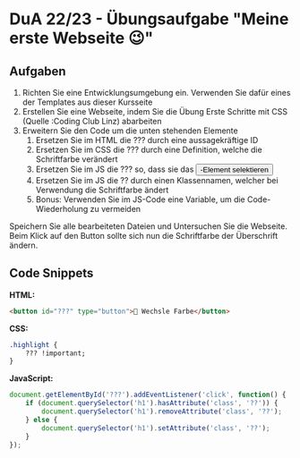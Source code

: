 # DuA 22/23 - Übungsaufgabe "Meine erste Webseite 😉"

## Aufgaben

1. Richten Sie eine Entwicklungsumgebung ein. Verwenden Sie dafür eines der Templates aus dieser Kursseite
2. Erstellen Sie eine Webseite, indem Sie die Übung Erste Schritte mit CSS (Quelle :Coding Club Linz) abarbeiten
3. Erweitern Sie den Code um die unten stehenden Elemente
    1. Ersetzen Sie im HTML die ??? durch eine aussagekräftige ID
    2. Ersetzen Sie im CSS die ??? durch eine Definition, welche die Schriftfarbe verändert
    3. Ersetzen Sie im JS die ??? so, dass sie das <button>-Element selektieren
    4. Ersetzen Sie im JS die ?? durch einen Klassennamen, welcher bei Verwendung die Schriftfarbe ändert
    5. Bonus: Verwenden Sie im JS-Code eine Variable, um die Code-Wiederholung zu vermeiden

Speichern Sie alle bearbeiteten Dateien und Untersuchen Sie die Webseite. Beim Klick auf den Button sollte sich nun die Schriftfarbe der Überschrift ändern.

## Code Snippets

**HTML:**

```html
<button id="???" type="button">🎨 Wechsle Farbe</button>
```

**CSS:**

```css
.highlight { 
	??? !important;
}
```

**JavaScript:**

```js
document.getElementById('???').addEventListener('click', function() {
	if (document.querySelector('h1').hasAttribute('class', '??')) {
		document.querySelector('h1').removeAttribute('class', '??');
	} else {
		document.querySelector('h1').setAttribute('class', '??');
	}
});
```
